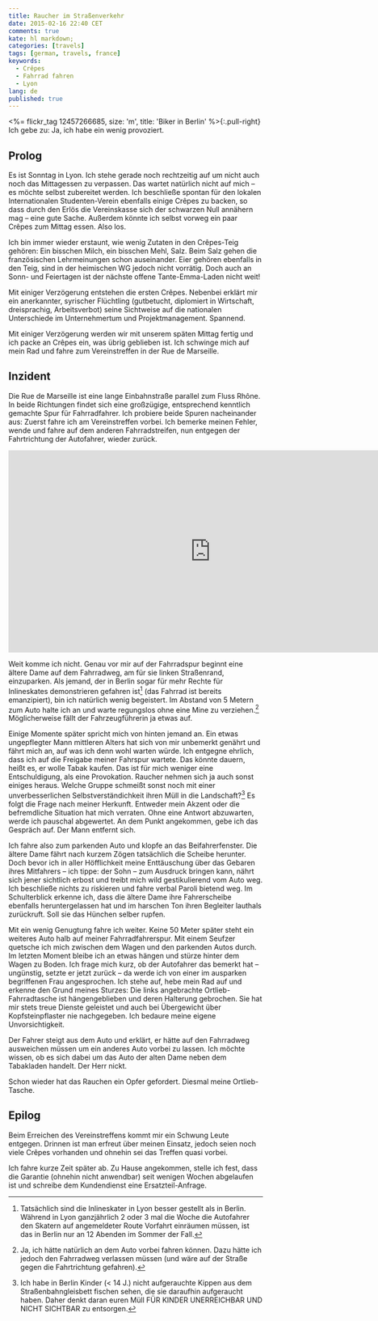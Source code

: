 ```yaml
---
title: Raucher im Straßenverkehr
date: 2015-02-16 22:40 CET
comments: true
kate: hl markdown;
categories: [travels]
tags: [german, travels, france]
keywords:
  - Crêpes
  - Fahrrad fahren
  - Lyon
lang: de
published: true
---
```


<%= flickr_tag 12457266685, size: 'm', title: 'Biker in Berlin' %>{:.pull-right}
Ich gebe zu: Ja, ich habe ein wenig provoziert.

## Prolog

Es ist Sonntag in Lyon. Ich stehe gerade noch rechtzeitig auf um nicht auch noch
das Mittagessen zu verpassen. Das wartet natürlich nicht auf mich – es möchte selbst
zubereitet werden. Ich beschließe spontan für den lokalen Internationalen Studenten-Verein
ebenfalls einige Crêpes zu backen, so dass durch den Erlös die Vereinskasse sich
der schwarzen Null annähern mag – eine gute Sache. Außerdem könnte ich selbst
vorweg ein paar Crêpes zum Mittag essen. Also los.

<!-- more -->

Ich bin immer wieder erstaunt, wie wenig Zutaten in den Crêpes-Teig gehören: Ein
bisschen Milch, ein bisschen Mehl, Salz. Beim Salz gehen die französischen Lehrmeinungen
schon auseinander. Eier gehören ebenfalls in den Teig, sind in der heimischen WG
jedoch nicht vorrätig. Doch auch an Sonn- und Feiertagen ist der nächste offene
Tante-Emma-Laden nicht weit!

Mit einiger Verzögerung entstehen die ersten Crêpes. Nebenbei erklärt mir ein
anerkannter, syrischer Flüchtling (gutbetucht, diplomiert in Wirtschaft, dreisprachig,
Arbeitsverbot) seine Sichtweise auf die nationalen Unterschiede im Unternehmertum
und Projektmanagement. Spannend.

Mit einiger Verzögerung werden wir mit unserem späten Mittag fertig und ich packe
an Crêpes ein, was übrig geblieben ist. Ich schwinge mich auf mein Rad und fahre zum
Vereinstreffen in der Rue de Marseille.

## Inzident

Die Rue de Marseille ist eine lange Einbahnstraße parallel zum Fluss Rhône. In beide
Richtungen findet sich eine großzügige, entsprechend kenntlich gemachte Spur für
Fahrradfahrer. Ich probiere beide Spuren nacheinander aus: Zuerst fahre ich am
Vereinstreffen vorbei. Ich bemerke meinen Fehler, wende und fahre auf dem anderen
Fahrradstreifen, nun entgegen der Fahrtrichtung der Autofahrer, wieder zurück.

<iframe src="https://www.google.com/maps/embed?pb=!1m0!3m2!1sde!2sde!4v1423996500038!6m8!1m7!1s9t5x4w5bkgDD7fRvSFHu-g!2m2!1d45.747642!2d4.837344!3f40.66098962896328!4f-7.3730044820476195!5f0.7820865974627469" width="800" height="400" frameborder="0" style="border:0"></iframe>

Weit komme ich nicht. Genau vor mir auf der Fahrradspur beginnt eine ältere Dame
auf dem Fahrradweg, am für sie linken Straßenrand, einzuparken. Als jemand, der in
Berlin sogar für mehr Rechte für Inlineskates demonstrieren gefahren ist[^1]
(das Fahrrad ist bereits emanzipiert), bin ich natürlich wenig begeistert. Im
Abstand von 5 Metern zum Auto halte ich an und warte regungslos ohne eine Mine
zu verziehen.[^2] Möglicherweise fällt der Fahrzeugführerin ja etwas auf.

Einige Momente später spricht mich von hinten jemand an. Ein etwas ungepflegter
Mann mittleren Alters hat sich von mir unbemerkt genährt und fährt mich an, auf
was ich denn wohl warten würde. Ich entgegne ehrlich, dass ich auf die Freigabe
meiner Fahrspur wartete. Das könnte dauern, heißt es, er wolle Tabak kaufen. Das
ist für mich weniger eine Entschuldigung, als eine Provokation. Raucher nehmen sich
ja auch sonst einiges heraus. Welche Gruppe schmeißt sonst noch mit einer
unverbesserlichen Selbstverständichkeit ihren Müll in die Landschaft?[^3]
Es folgt die Frage nach meiner Herkunft. Entweder mein Akzent oder die befremdliche
Situation hat mich verraten. Ohne eine Antwort abzuwarten, werde ich pauschal
abgewertet. An dem Punkt angekommen, gebe ich das Gespräch auf. Der Mann entfernt
sich.

Ich fahre also zum parkenden Auto und klopfe an das Beifahrerfenster. Die ältere
Dame fährt nach kurzem Zögen tatsächlich die Scheibe herunter. Doch bevor ich in
aller Höfflichkeit meine Enttäuschung über das Gebaren ihres Mitfahrers – ich tippe:
der Sohn – zum Ausdruck bringen kann, nährt sich jener sichtlich erbost und treibt
mich wild gestikulierend vom Auto weg. Ich beschließe nichts zu riskieren und
fahre verbal Paroli bietend weg. Im Schulterblick erkenne ich, dass die ältere Dame
ihre Fahrerscheibe ebenfalls heruntergelassen hat und im harschen Ton ihren Begleiter
lauthals zurückruft. Soll sie das Hünchen selber rupfen.

Mit ein wenig Genugtung fahre ich weiter. Keine 50 Meter später steht ein weiteres
Auto halb auf meiner Fahrradfahrerspur. Mit einem Seufzer quetsche ich mich zwischen dem
Wagen und den parkenden Autos durch. Im letzten Moment bleibe ich an etwas hängen
und stürze hinter dem Wagen zu Boden. Ich frage mich kurz, ob der Autofahrer das
bemerkt hat – ungünstig, setzte er jetzt zurück – da werde ich von einer im ausparken
begriffenen Frau angesprochen. Ich stehe auf, hebe mein Rad auf und erkenne den
Grund meines Sturzes: Die links angebrachte Ortlieb-Fahrradtasche ist hängengeblieben
und deren Halterung gebrochen. Sie hat mir stets treue Dienste geleistet und auch
bei Übergewicht über Kopfsteinpflaster nie nachgegeben. Ich bedaure meine eigene
Unvorsichtigkeit.

Der Fahrer steigt aus dem Auto und erklärt, er hätte auf den Fahrradweg ausweichen
müssen um ein anderes Auto vorbei zu lassen. Ich möchte wissen, ob es sich
dabei um das Auto der alten Dame neben dem Tabakladen handelt. Der Herr nickt.

Schon wieder hat das Rauchen ein Opfer gefordert. Diesmal meine Ortlieb-Tasche.

## Epilog

Beim Erreichen des Vereinstreffens kommt mir ein Schwung Leute entgegen. Drinnen
ist man erfreut über meinen Einsatz, jedoch seien noch viele Crêpes vorhanden
und ohnehin sei das Treffen quasi vorbei.

Ich fahre kurze Zeit später ab. Zu Hause angekommen, stelle ich fest, dass die Garantie
(ohnehin nicht anwendbar) seit wenigen Wochen abgelaufen ist und schreibe dem
Kundendienst eine Ersatzteil-Anfrage.

[^1]: Tatsächlich sind die Inlineskater in Lyon besser gestellt als in Berlin.
      Während in Lyon ganzjährlich 2 oder 3 mal die Woche die Autofahrer den Skatern
      auf angemeldeter Route Vorfahrt einräumen müssen, ist das in Berlin nur an
      12 Abenden im Sommer der Fall.

[^2]: Ja, ich hätte natürlich an dem Auto vorbei fahren können. Dazu hätte ich jedoch
      den Fahrradweg verlassen müssen (und wäre auf der Straße gegen die Fahrtrichtung gefahren).

[^3]: Ich habe in Berlin Kinder (< 14 J.) nicht aufgerauchte Kippen aus dem
      Straßenbahngleisbett fischen sehen, die sie daraufhin aufgeraucht haben.
      Daher denkt daran euren Müll FÜR KINDER UNERREICHBAR UND NICHT SICHTBAR zu
      entsorgen.

